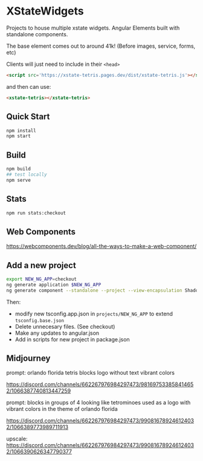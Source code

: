 # XStateWidgets

Projects to house multiple xstate widgets. Angular Elements built with standalone components. 

The base element comes out to around 41k! (Before images, service, forms, etc)

Clients will just need to include in their `<head>`

```html
<script src='https://xstate-tetris.pages.dev/dist/xstate-tetris.js'></script>
```

and then can use:

```html
<xstate-tetris></xstate-tetris>
```

## Quick Start

```bash
npm install
npm start
```

## Build

```bash
npm build
## test locally
npm serve
```

## Stats

```bash
npm run stats:checkout
```

## Web Components

<https://webcomponents.dev/blog/all-the-ways-to-make-a-web-component/>

## Add a new project

```bash
export NEW_NG_APP=checkout
ng generate application $NEW_NG_APP
ng generate component --standalone --project --view-encapsulation ShadowDom $NEW_NG_APP
```

Then:

- modify new tsconfig.app.json in `projects/NEW_NG_APP` to extend `tsconfig.base.json`
- Delete unnecesary files. (See checkout)
- Make any updates to angular.json
- Add in scripts for new project in package.json

## Midjourney

prompt: orlando florida tetris blocks logo without text vibrant colors

<https://discord.com/channels/662267976984297473/981697533858414652/1066387740813447259>

prompt: blocks in groups of 4 looking like tetrominoes used as a logo with vibrant colors in the theme of orlando florida

<https://discord.com/channels/662267976984297473/990816789246124032/1066389773989711913>

upscale: 
<https://discord.com/channels/662267976984297473/990816789246124032/1066390626347790377>
